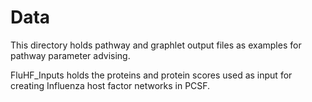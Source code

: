 # Data

This directory holds pathway and graphlet output files as examples for pathway parameter advising.

FluHF_Inputs holds the proteins and protein scores used as input for creating Influenza host factor networks in PCSF.
